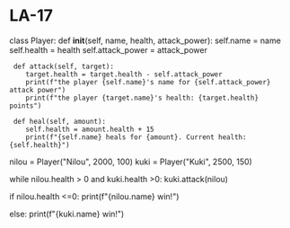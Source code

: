 # LA-17

class Player:
     def __init__(self, name, health, attack_power):
        self.name = name
        self.health = health
        self.attack_power = attack_power
        
     def attack(self, target):
        target.health = target.health - self.attack_power
        print(f"the player {self.name}'s name for {self.attack_power} attack power")
        print(f"the player {target.name}'s health: {target.health} points")
        
     def heal(self, amount):
        self.health = amount.health + 15
        print(f"{self.name} heals for {amount}. Current health: {self.health}")
        
        
nilou = Player("Nilou", 2000, 100)
kuki = Player("Kuki", 2500, 150)

while nilou.health > 0 and kuki.health >0:
          kuki.attack(nilou)
        
if nilou.health <=0:
     print(f"{nilou.name} win!")
        
else:
     print(f"{kuki.name} win!")
